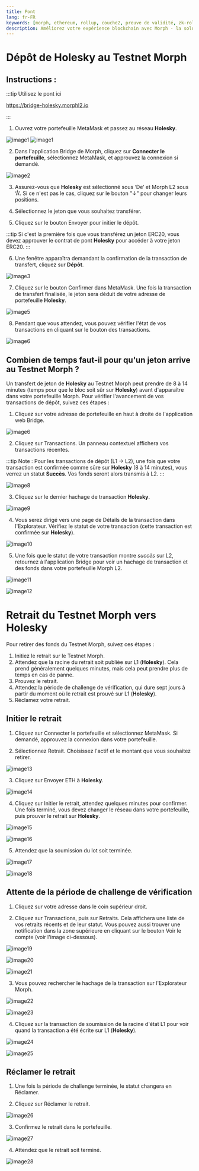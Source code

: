 ```yaml
---
title: Pont
lang: fr-FR
keywords: [morph, ethereum, rollup, couche2, preuve de validité, zk-rollup optimiste]
description: Améliorez votre expérience blockchain avec Morph - la solution zk-rollup optimiste sécurisée, décentralisée, rentable et performante. Essayez-le maintenant !
---
```


# Dépôt de Holesky au Testnet Morph

## Instructions :

:::tip Utilisez le pont ici

 https://bridge-holesky.morphl2.io
 
:::

1. Ouvrez votre portefeuille MetaMask et passez au réseau **Holesky**. 

![image1](../../assets/docs/quick-start/bridge/01.png)
![image1](../../assets/docs/quick-start/bridge/02.png)

2. Dans l'application Bridge de Morph, cliquez sur **Connecter le portefeuille**, sélectionnez MetaMask, et approuvez la connexion si demandé.

![image2](../../assets/docs/quick-start/bridge/03.png)

3. Assurez-vous que **Holesky** est sélectionné sous ‘De’ et Morph L2 sous ‘À’. Si ce n'est pas le cas, cliquez sur le bouton "↓" pour changer leurs positions.

4. Sélectionnez le jeton que vous souhaitez transférer. 

5. Cliquez sur le bouton Envoyer pour initier le dépôt.

:::tip
Si c'est la première fois que vous transférez un jeton ERC20, vous devez approuver le contrat de pont **Holesky** pour accéder à votre jeton ERC20.
:::

6. Une fenêtre apparaîtra demandant la confirmation de la transaction de transfert, cliquez sur **Dépôt**.

![image3](../../assets/docs/quick-start/bridge/04.png)

7. Cliquez sur le bouton Confirmer dans MetaMask. Une fois la transaction de transfert finalisée, le jeton sera déduit de votre adresse de portefeuille **Holesky**.

![image5](../../assets/docs/quick-start/bridge/05.png)

8. Pendant que vous attendez, vous pouvez vérifier l'état de vos transactions en cliquant sur le bouton des transactions.

![image6](../../assets/docs/quick-start/bridge/06.png)


## Combien de temps faut-il pour qu'un jeton arrive au Testnet Morph ?

Un transfert de jeton de **Holesky** au Testnet Morph peut prendre de 8 à 14 minutes (temps pour que le bloc soit sûr sur **Holesky**) avant d'apparaître dans votre portefeuille Morph. Pour vérifier l'avancement de vos transactions de dépôt, suivez ces étapes :

1. Cliquez sur votre adresse de portefeuille en haut à droite de l'application web Bridge.

![image6](../../assets/docs/quick-start/bridge/07.png)

2. Cliquez sur Transactions. Un panneau contextuel affichera vos transactions récentes.

:::tip
Note : Pour les transactions de dépôt (L1 -> L2), une fois que votre transaction est confirmée comme sûre sur **Holesky** (8 à 14 minutes), vous verrez un statut **Succès**. Vos fonds seront alors transmis à L2.
:::

![image8](../../assets/docs/quick-start/bridge/08.png)

3. Cliquez sur le dernier hachage de transaction **Holesky**.

![image9](../../assets/docs/quick-start/bridge/09.png)

4. Vous serez dirigé vers une page de Détails de la transaction dans l'Explorateur. Vérifiez le statut de votre transaction (cette transaction est confirmée sur **Holesky**). 

![image10](../../assets/docs/quick-start/bridge/10.png)

5. Une fois que le statut de votre transaction montre *succès* sur L2, retournez à l'application Bridge pour voir un hachage de transaction et des fonds dans votre portefeuille Morph L2.

![image11](../../assets/docs/quick-start/bridge/11.png)

![image12](../../assets/docs/quick-start/bridge/12.png)

# Retrait du Testnet Morph vers Holesky

Pour retirer des fonds du Testnet Morph, suivez ces étapes :
1. Initiez le retrait sur le Testnet Morph.
2. Attendez que la racine du retrait soit publiée sur L1 (**Holesky**). Cela prend généralement quelques minutes, mais cela peut prendre plus de temps en cas de panne.
3. Prouvez le retrait.
4. Attendez la période de challenge de vérification, qui dure sept jours à partir du moment où le retrait est prouvé sur L1 (**Holesky**).
5. Réclamez votre retrait.

## Initier le retrait

1. Cliquez sur Connecter le portefeuille et sélectionnez MetaMask. Si demandé, approuvez la connexion dans votre portefeuille.

2. Sélectionnez Retrait. Choisissez l'actif et le montant que vous souhaitez retirer.

![image13](../../assets/docs/quick-start/bridge/13.png)

3. Cliquez sur Envoyer ETH à **Holesky**.

![image14](../../assets/docs/quick-start/bridge/14.png)

4. Cliquez sur Initier le retrait, attendez quelques minutes pour confirmer. Une fois terminé, vous devez changer le réseau dans votre portefeuille, puis prouver le retrait sur **Holesky**.

![image15](../../assets/docs/quick-start/bridge/15.png)

![image16](../../assets/docs/quick-start/bridge/16.png)

5. Attendez que la soumission du lot soit terminée.

![image17](../../assets/docs/quick-start/bridge/17.png)

![image18](../../assets/docs/quick-start/bridge/18.png)

## Attente de la période de challenge de vérification

1. Cliquez sur votre adresse dans le coin supérieur droit.

2. Cliquez sur Transactions, puis sur Retraits. Cela affichera une liste de vos retraits récents et de leur statut. Vous pouvez aussi trouver une notification dans la zone supérieure en cliquant sur le bouton Voir le compte (voir l'image ci-dessous).

![image19](../../assets/docs/quick-start/bridge/19.png)

![image20](../../assets/docs/quick-start/bridge/20.png)

![image21](../../assets/docs/quick-start/bridge/21.png)

3. Vous pouvez rechercher le hachage de la transaction sur l'Explorateur Morph.

![image22](../../assets/docs/quick-start/bridge/22.png)

![image23](../../assets/docs/quick-start/bridge/23.png)

4. Cliquez sur la transaction de soumission de la racine d'état L1 pour voir quand la transaction a été écrite sur L1 (**Holesky**).

![image24](../../assets/docs/quick-start/bridge/24.png)

![image25](../../assets/docs/quick-start/bridge/25.png)

## Réclamer le retrait

1. Une fois la période de challenge terminée, le statut changera en Réclamer.

2. Cliquez sur Réclamer le retrait.

![image26](../../assets/docs/quick-start/bridge/26.png)

3. Confirmez le retrait dans le portefeuille.

![image27](../../assets/docs/quick-start/bridge/27.png)

4. Attendez que le retrait soit terminé.

![image28](../../assets/docs/quick-start/bridge/28.png)

